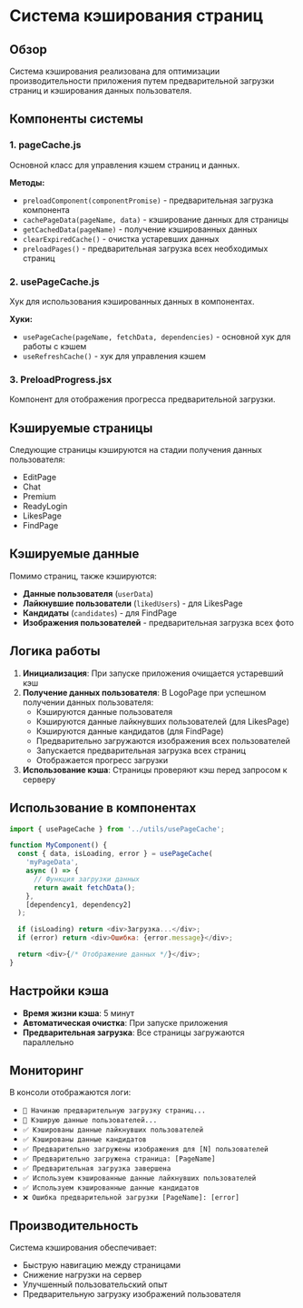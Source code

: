 # Система кэширования страниц

## Обзор

Система кэширования реализована для оптимизации производительности приложения путем предварительной загрузки страниц и кэширования данных пользователя.

## Компоненты системы

### 1. pageCache.js
Основной класс для управления кэшем страниц и данных.

**Методы:**
- `preloadComponent(componentPromise)` - предварительная загрузка компонента
- `cachePageData(pageName, data)` - кэширование данных для страницы
- `getCachedData(pageName)` - получение кэшированных данных
- `clearExpiredCache()` - очистка устаревших данных
- `preloadPages()` - предварительная загрузка всех необходимых страниц

### 2. usePageCache.js
Хук для использования кэшированных данных в компонентах.

**Хуки:**
- `usePageCache(pageName, fetchData, dependencies)` - основной хук для работы с кэшем
- `useRefreshCache()` - хук для управления кэшем

### 3. PreloadProgress.jsx
Компонент для отображения прогресса предварительной загрузки.

## Кэшируемые страницы

Следующие страницы кэшируются на стадии получения данных пользователя:
- EditPage
- Chat  
- Premium
- ReadyLogin
- LikesPage
- FindPage

## Кэшируемые данные

Помимо страниц, также кэшируются:
- **Данные пользователя** (`userData`)
- **Лайкнувшие пользователи** (`likedUsers`) - для LikesPage
- **Кандидаты** (`candidates`) - для FindPage
- **Изображения пользователей** - предварительная загрузка всех фото

## Логика работы

1. **Инициализация**: При запуске приложения очищается устаревший кэш
2. **Получение данных пользователя**: В LogoPage при успешном получении данных пользователя:
   - Кэшируются данные пользователя
   - Кэшируются данные лайкнувших пользователей (для LikesPage)
   - Кэшируются данные кандидатов (для FindPage)
   - Предварительно загружаются изображения всех пользователей
   - Запускается предварительная загрузка всех страниц
   - Отображается прогресс загрузки
3. **Использование кэша**: Страницы проверяют кэш перед запросом к серверу

## Использование в компонентах

```javascript
import { usePageCache } from '../utils/usePageCache';

function MyComponent() {
  const { data, isLoading, error } = usePageCache(
    'myPageData',
    async () => {
      // Функция загрузки данных
      return await fetchData();
    },
    [dependency1, dependency2]
  );

  if (isLoading) return <div>Загрузка...</div>;
  if (error) return <div>Ошибка: {error.message}</div>;

  return <div>{/* Отображение данных */}</div>;
}
```

## Настройки кэша

- **Время жизни кэша**: 5 минут
- **Автоматическая очистка**: При запуске приложения
- **Предварительная загрузка**: Все страницы загружаются параллельно

## Мониторинг

В консоли отображаются логи:
- `🚀 Начинаю предварительную загрузку страниц...`
- `🚀 Кэширую данные пользователей...`
- `✅ Кэшированы данные лайкнувших пользователей`
- `✅ Кэшированы данные кандидатов`
- `✅ Предварительно загружены изображения для [N] пользователей`
- `✅ Предварительно загружена страница: [PageName]`
- `✅ Предварительная загрузка завершена`
- `✅ Используем кэшированные данные лайкнувших пользователей`
- `✅ Используем кэшированные данные кандидатов`
- `❌ Ошибка предварительной загрузки [PageName]: [error]`

## Производительность

Система кэширования обеспечивает:
- Быструю навигацию между страницами
- Снижение нагрузки на сервер
- Улучшенный пользовательский опыт
- Предварительную загрузку изображений пользователя